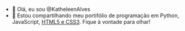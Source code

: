 - 👋 Olá, eu sou @KatheleenAlves
- 💞️ Estou compartilhando meu portifólio de programação em Python, JavaScript, <a href="https://katheleenalves.github.io/html-css/">HTML5 e CSS3<a>. Fique à vontade para olhar!


<!---
KatheleenAlves/KatheleenAlves is a ✨ special ✨ repository because its `README.md` (this file) appears on your GitHub profile.
You can click the Preview link to take a look at your changes.
--->
